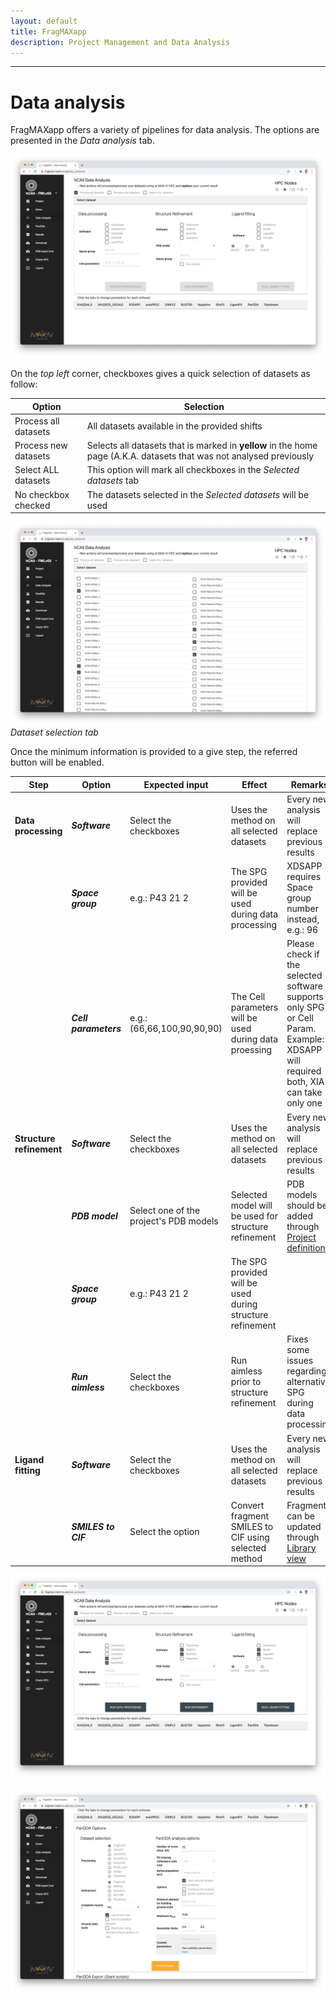 ```yaml
---
layout: default
title: FragMAXapp
description: Project Management and Data Analysis
---
```


***

# Data analysis

FragMAXapp offers a variety of pipelines for data analysis. The options are presented in the _Data analysis_ tab. 

![HOME](https://raw.githubusercontent.com/FragMAX/fragmax.github.io/master/assets/img/analysis1.png)

On the _top left_ corner, checkboxes gives a quick selection of datasets as follow:

|Option|Selection|
|-|-|
|Process all datasets|All datasets available in the provided shifts |
|Process new datasets|Selects all datasets that is marked in **yellow** in the home page (A.K.A. datasets that was not analysed previously|
|Select ALL datasets|This option will mark all checkboxes in the _Selected datasets_ tab |
|No checkbox checked|The datasets selected in the _Selected datasets_ will be used|


![HOME](https://raw.githubusercontent.com/FragMAX/fragmax.github.io/master/assets/img/analysis2.png)
*Dataset selection tab*

Once the minimum information is provided to a give step, the referred button will be enabled. 

| Step                      | Option                | Expected input                         | Effect                                                    | Remarks                                                                                                                           | Required |
|----------------------     |-----------------      |----------------------------------------|-----------------------------------------------------------|-----------------------------------------------------------------------------------------------------------------------------------|----------|
|**Data processing**        |**_Software_**         | Select the checkboxes                  | Uses the method on all selected datasets                  | Every new analysis will replace previous results                                                                                  | Yes      |
|                           |**_Space group_**      | e.g.: P43 21 2                         | The SPG provided will be used during data processing      | XDSAPP requires Space group number instead, e.g.: 96                                                                              | No       |
|                           |**_Cell parameters_**  | e.g.: (66,66,100,90,90,90)             | The Cell parameters will be used during data proessing    | Please check if the selected software supports only SPG or Cell Param. Example: XDSAPP will required both, XIA2 can take only one | No       |
|**Structure refinement**   |**_Software_**         | Select the checkboxes                  | Uses the method on all selected datasets                  | Every new analysis will replace previous results                                                                                  | Yes      |
|                           |**_PDB model_**        | Select one of the project's PDB models | Selected model will be used for structure refinement      | PDB models should be added through [Project definitions](https://fragmax.github.io/loginsetup.html#pdb-upload)                    | Yes      |
|                           |**_Space group_**      | e.g.: P43 21 2                         | The SPG provided will be used during structure refinement |                                                                                                                                   | Yes      |
|                           |**_Run aimless_**      | Select the checkboxes                  | Run aimless prior to structure refinement                 | Fixes some issues regarding alternative SPG during data processing                                                                | No       |
| **Ligand fitting**        |**_Software_**         | Select the checkboxes                  | Uses the method on all selected datasets                  | Every new analysis will replace previous results                                                                                  | Yes      |
|                           |**_SMILES to CIF_**    | Select the option                      | Convert fragment SMILES to CIF using selected method      | Fragments can be updated through [Library view](https://fragmax.github.io/loginsetup.html#library-definitions)                    | Yes      |


![HOME](https://raw.githubusercontent.com/FragMAX/fragmax.github.io/master/assets/img/analysis4.png)

![HOME](https://raw.githubusercontent.com/FragMAX/fragmax.github.io/master/assets/img/analysis3.png)




